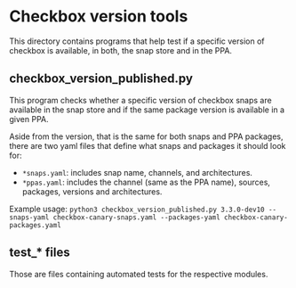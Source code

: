 # Checkbox version tools

This directory contains programs that help test if a specific version of
checkbox is available, in both, the snap store and in the PPA.

## checkbox_version_published.py

This program checks whether a specific version of checkbox snaps are
available in the snap store and if the same package version is available in a given PPA.

Aside from the version, that is the same for both snaps and PPA packages, there
are two yaml files that define what snaps and packages it should look for:

- `*snaps.yaml`: includes snap name, channels, and architectures.
- `*ppas.yaml`: includes the channel (same as the PPA name), sources, packages,
    versions and architectures.

 
Example usage:
`python3 checkbox_version_published.py 3.3.0-dev10 --snaps-yaml checkbox-canary-snaps.yaml --packages-yaml checkbox-canary-packages.yaml`

## test_* files

Those are files containing automated tests for the respective modules.
